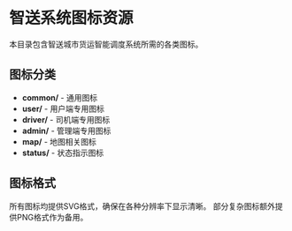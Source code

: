# 智送系统图标资源

本目录包含智送城市货运智能调度系统所需的各类图标。

## 图标分类

- **common/** - 通用图标
- **user/** - 用户端专用图标
- **driver/** - 司机端专用图标 
- **admin/** - 管理端专用图标
- **map/** - 地图相关图标
- **status/** - 状态指示图标

## 图标格式

所有图标均提供SVG格式，确保在各种分辨率下显示清晰。
部分复杂图标额外提供PNG格式作为备用。